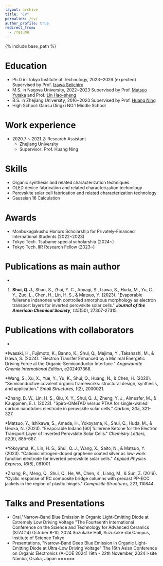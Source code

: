 ```yaml
---
layout: archive
title: "CV"
permalink: /cv/
author_profile: true
redirect_from:
  - /resume
---
```


{% include base_path %}

Education
======
* Ph.D in Tokyo Institute of Technology, 2023~2026 (expected) Supervised by Prof. [Izawa Seiichiro](https://scholar.google.com/citations?hl=ja&user=nB983kcAAAAJ&view_op=list_works&sortby=pubdate)
* M.S. in Nagoya University, 2022~2023 Supervised by Prof. [Matsuo Yutaka](https://scholar.google.com/citations?user=wWzDi-kAAAAJ&hl=ja&oi=ao) and Prof. [Lin Hao-sheng](https://scholar.google.com/citations?hl=ja&user=fDzNQQsAAAAJ&view_op=list_works&sortby=pubdate)
* B.S. in Zhejiang University, 2016~2020 Supervised by Prof. [Huang Ning](http://tac.polymer.zju.edu.cn/osl/redir.php?catalog_id=282&object_id=18199)
* High School: Gansu Dingxi NO.1 Middle School

Work experience
======
* 2020.7 ~ 2021.2: Research Assistant
  * Zhejiang University
  * Supervisor: Prof. Huang Ning
  
Skills
======
* Organic synthesis and related characterization techniques
* OLED device fabrication and related characterization technology
* Perovskite solar cell fabrication and related characterization technology
* Gaussian 16 Calculation

Awards
======
* Monbukagakusho Honors Scholarship for Privately-Financed International Students (2022~2023)
* Tokyo Tech. Tsubame special scholarship (2024~)
* Tokyo Tech. IIR Research Fellow (2023~)

Publications as main author
======
*
1. **Shui, Q. J.**, Shan, S., Zhai, Y. C., Aoyagi, S., Izawa, S., Huda, M., Yu, C. Y., Zuo, L., Chen, H., Lin, H. S., & Matsuo, Y. (2023). "Evaporable fullerene indanones with controlled amorphous morphology as electron transport layers for inverted perovskite solar cells." ***Journal of the American Chemical Society**, 145*(50), 27307-27315.

Publications with collaborators
======
*
*Iwasaki, H., Fujimoto, K., Banno, K., Shui, Q., Majima, Y., Takahashi, M., & Izawa, S. (2024). "Electron Transfer Enhanced by a Minimal Energetic Driving Force at the Organic‐Semiconductor Interface." *Angewandte Chemie International Edition*, e202407368.

*Wang, S., Xu, X., Yue, Y., Yu, K., Shui, Q., Huang, N., & Chen, H. (2020). "Semiconductive covalent organic frameworks: structural design, synthesis, and application." *Small Structures, 1*(2), 2000021. 

*Zhang, B. W., Lin, H. S., Qiu, X. Y., Shui, Q. J., Zheng, Y. J., Almesfer, M., & Kauppinen, E. I. (2023). "Spiro-OMeTAD versus PTAA for single-walled carbon nanotubes electrode in perovskite solar cells." *Carbon, 205*, 321-327.

*Matsuo, Y., Ishikawa, S., Amada, H., Yokoyama, K., Shui, Q., Huda, M., & Ueoka, N. (2023). "Evaporable Indano [60] fullerene Ketone for the Electron Transport Layer of Inverted Perovskite Solar Cells." *Chemistry Letters, 52*(8), 685-687.

*Yokoyama, K., Lin, H. S., Shui, Q. J., Wang, X., Saito, N., & Matsuo, Y. (2023). "Cationic nitrogen-doped graphene coated silver as low-work function electrode for inverted perovskite solar cells." *Applied Physics Express, 16*(8), 081001.

*Zhang, R., Meng, Q., Shui, Q., He, W., Chen, K., Liang, M., & Sun, Z. (2019). "Cyclic response of RC composite bridge columns with precast PP-ECC jackets in the region of plastic hinges." *Composite Structures, 221*, 110844.

Talks and Presentations
======
* Oral,"Narrow-Band Blue Emission in Organic Light-Emitting Diode at Extremely Low Driving Voltage
"The Fourteenth International Conference on the Science and Technology for Advanced Ceramics (STAC14) October 8-10, 2024
Suzukake Hall, Suzukake-dai Campus, Institute of Science Tokyo
* Presentations, "Narrow-Band Deep Blue Emission in Organic Light-Emitting Diode at Ultra-Low Driving Voltage"
The 16th Asian Conference on Organic Electronics (A-COE 2024) 19th - 22th November, 2024
I-site Namba, Osaka, Japan
======
